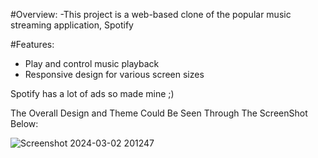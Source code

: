#Overview:
-This project is a web-based clone of the popular music streaming application, Spotify

#Features:
- Play and control music playback
- Responsive design for various screen sizes

Spotify has a lot of ads so made mine  ;) 

The Overall Design and Theme Could Be Seen Through The ScreenShot Below:

![Screenshot 2024-03-02 201247](https://github.com/HdS2005/Spotify_Clone/assets/144425351/19bc35b8-05a6-446c-8da7-bb2d6fa52b09)


